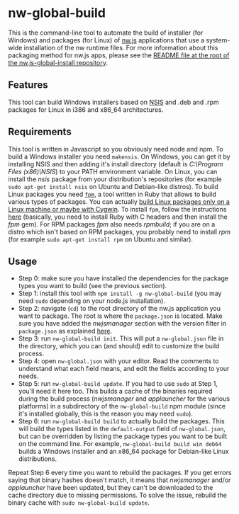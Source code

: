 # nw-global-build
This is the command-line tool to automate the build of installer (for Windows) and packages (for Linux) of [nw.js](http://nwjs.io) applications that use a system-wide installation of the nw runtime files. For more information about this packaging method for nw.js apps, please see the [README file at the root of the nw.js-global-install repository](https://github.com/gianluca-nitti/nw.js-global-install/blob/master/README.md).

## Features
This tool can build Windows installers based on [NSIS](http://nsis.sourceforge.net) and .deb and .rpm packages for Linux in i386 and x86_64 architectures.

## Requirements
This tool is written in Javascript so you obviously need node and npm.
To build a Windows installer you need `makensis`. On Windows, you can get it by installing NSIS and then adding it's install directory (default is *C:\Program Files (x86)\NSIS*) to your PATH environment variable. On Linux, you can install the *nsis* package from your distribution's repositories (for example `sudo apt-get install nsis` on Ubuntu and Debian-like distros).
To build Linux packages you need [`fpm`](https://github.com/jordansissel/fpm), a tool written in Ruby that allows to build various types of packages. You can actually [build Linux packages only on a Linux machine or maybe with Cygwin](https://github.com/jordansissel/fpm/issues/505). To install `fpm`, follow the instructions [here](https://github.com/jordansissel/fpm/blob/master/README.md#system-packages) (basically, you need to install Ruby with C headers and then install the *fpm* gem). For RPM packages *fpm* also needs *rpmbuild*; if you are on a distro which isn't based on RPM packages, you probably need to install *rpm* (for example `sudo apt-get install rpm` on Ubuntu and similar).

## Usage
* Step 0: make sure you have installed the dependencies for the package types you want to build (see the previous section).
* Step 1: install this tool with `npm install -g nw-global-build` (you may need `sudo` depending on your node.js installation).
* Step 2: navigate (`cd`) to the root directory of the nw.js application you want to package. The root is where the `package.json` is located. Make sure you have added the *nwjsmanager* section with the version filter in `package.json` as explained [here](https://github.com/gianluca-nitti/nw.js-global-install/blob/master/README.md#specifying-a-nw.js-version-filter).
* Step 3: run `nw-global-build init`. This will put a `nw-global.json` file in the directory, which you can (and should) edit to customize the build process.
* Step 4: open `nw-global.json` with your editor. Read the comments to understand what each field means, and edit the fields according to your needs.
* Step 5: run `nw-global-build update`. If you had to use `sudo` at Step 1, you'll need it here too. This builds a cache of the binaries required during the build process (*nwjsmanager* and *applauncher* for the various platforms) in a subdirectory of the `nw-global-build` npm module (since it's installed globally, this is the reason you may need ```sudo```).
* Step 6: run `nw-global-build build` to actually build the packages. This will build the types listed in the ```default-output``` field of `nw-global.json`, but can be overridden by listing the package types you want to be built on the command line. For example, `nw-global-build build win deb64` builds a Windows installer and an x86_64 package for Debian-like Linux distributions.

Repeat Step 6 every time you want to rebuild the packages. If you get errors saying that binary hashes doesn't match, it means that *nwjsmanager* and/or *applauncher* have been updated, but they can't be downloaded to the cache directory due to missing permissions. To solve the issue, rebuild the binary cache with `sudo nw-global-build update`.
